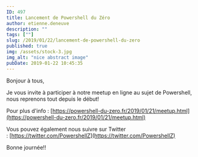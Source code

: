 ```yaml
---
ID: 497
title: Lancement de Powershell du Zéro
author: etienne.deneuve
description: ""
tags: [""]
slug: /2019/01/22/lancement-de-powershell-du-zero
published: true
img: /assets/stock-3.jpg
img_alt: "nice abstract image"
pubDate: 2019-01-22 10:45:35
---
```


Bonjour à tous,

Je vous invite à participer à notre meetup en ligne au sujet de Powershell, nous reprenons tout depuis le début!

Pour plus d'info : [https://powershell-du-zero.fr/2019/01/21/meetup.html](https://powershell-du-zero.fr/2019/01/21/meetup.html)

Vous pouvez également nous suivre sur Twitter : [https://twitter.com/PowershellZ](https://twitter.com/PowershellZ)

Bonne journée!!
